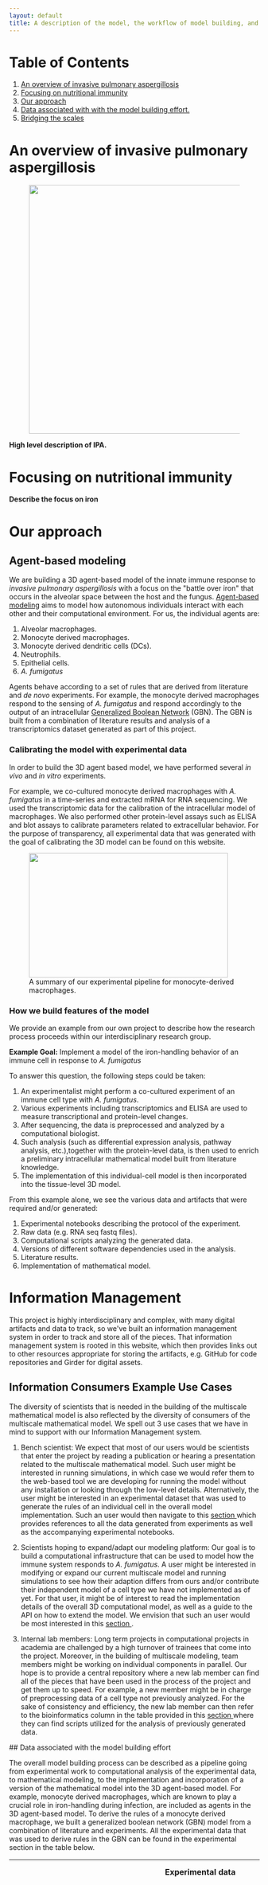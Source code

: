 ```yaml
---
layout: default
title: A description of the model, the workflow of model building, and associated data.
---
```


# Table of Contents  
1. [An overview of invasive pulmonary aspergillosis](#overview)
2. [Focusing on nutritional immunity](#nutritionalimmunity)  
3. [Our approach](#approach)
4. [Data associated with with the model building effort.](#datadiagram)
5. [Bridging the scales](#bridgingthescales)
<a name="overview">

# An overview of invasive pulmonary aspergillosis
<figure class="center">
    <img  src="https://data.nutritionallungimmunity.org/api/v1/file/5dfce32bc1b2cfe0661e5629/download?contentDisposition=inline" width="700" height="500"/>
</figure>


<b>High level description of IPA.</b>
<a name="lungimmunity">
# Focusing on nutritional immunity
<b>Describe the focus on iron</b>
<a name="approach">

# Our approach

## Agent-based modeling

We are building a 3D agent-based model of the innate immune response to _invasive pulmonary aspergillosis_ with a focus on the "battle over iron" that occurs in the alveolar space between the host and the fungus. [Agent-based modeling](https://en.wikipedia.org/wiki/Agent-based_model) aims to model how autonomous individuals interact with each other and their computational environment. For us, the individual agents are:

1. Alveolar macrophages.
1. Monocyte derived macrophages.
1. Monocyte derived dendritic cells (DCs).
1. Neutrophils.
1. Epithelial cells.
1. _A. fumigatus_

Agents behave according to a set of rules that are derived from literature and _de novo_ experiments. For example, the monocyte derived macrophages respond to the sensing of _A. fumigatus_ and respond accordingly to the output of an intracellular [Generalized Boolean Network](https://en.wikipedia.org/wiki/Boolean_network) (GBN). The GBN is built from a combination of literature results and analysis of a transcriptomics dataset generated as part of this project.


### Calibrating the model with experimental data

In order to build the 3D agent based model, we have performed several _in vivo_ and _in vitro_ experiments.

For example, we co-cultured monocyte derived macrophages with _A. fumigatus_ in a time-series and extracted mRNA for RNA sequencing. We used the transcriptomic data for the calibration of the intracellular model of macrophages. We also performed other protein-level assays such as ELISA and blot assays to calibrate parameters related to extracellular behavior. For the purpose of transparency, all experimental data that was generated with the goal of calibrating the 3D model can be found on this website.

<figure>
<img  src="https://data.nutritionallungimmunity.org/api/v1/file/5e0f99d4c1b2cfe0661e564d/download?contentDisposition=inline" width="400" height="250"/>
<figcaption>A summary of our experimental pipeline for monocyte-derived macrophages.</figcaption>
</figure>

### How we build features of the model

 We provide an example from our own project to describe how the research process proceeds within our interdisciplinary research group.

__Example Goal:__ Implement a model of the iron-handling behavior of an immune cell in response to _A. fumigatus_

  To answer this question, the following steps could be taken:
  1. An experimentalist might perform a co-cultured experiment of an immune cell type with _A. fumigatus_.
  2. Various experiments including transcriptomics and ELISA are used to measure transcriptional and protein-level changes.
  3. After sequencing, the data is preprocessed and analyzed by a computational biologist.
  4. Such analysis (such as differential expression analysis, pathway analysis, etc.),together with the protein-level data, is then used to enrich a preliminary intracellular mathematical model built from literature knowledge.
  5. The implementation of this individual-cell model is then incorporated into the tissue-level 3D model.

  From this example alone, we see the various data and artifacts that were required and/or generated:
  1. Experimental notebooks describing the protocol of the experiment.
  2. Raw data (e.g. RNA seq fastq files).
  3. Computational scripts analyzing the generated data.
  4. Versions of different software dependencies used in the analysis.
  5. Literature results.
  6. Implementation of mathematical model.

# Information Management

This project is highly interdisciplinary and complex, with many digital artifacts and data to track, so we've built an information management system in order to track and store all of the pieces. That information management system is rooted in this website, which then provides links out to other resources appropriate for storing the artifacts, e.g. GitHub for code repositories and Girder for digital assets.


## Information Consumers Example Use Cases

The diversity of scientists that is needed in the building of the multiscale mathematical model is also reflected by the diversity of consumers of the multiscale mathematical model. We spell out 3 use cases that we have in mind to support with our Information Management system.

1. Bench scientist: We expect that most of our users would be scientists that enter the project by reading a publication or hearing a presentation related to the multiscale mathematical model. Such user might be interested in running simulations, in which case we would refer them to the web-based tool we are developing for running the model without any installation or looking through the low-level details. Alternatively, the user might be interested in an experimental dataset that was used to generate the rules of an individual cell in the overall model implementation. Such an user would then navigate to this <a href="{{ site.baseurl }}{% link model/model.md %}"> section </a> which provides references to all the data generated from experiments as well as the accompanying experimental notebooks.

2. Scientists hoping to expand/adapt our modeling platform: Our goal is to build a computational infrastructure that can be used to model how the immune system responds to _A. fumigatus_. A user might be interested in modifying or expand our current multiscale model and running simulations to see how their adaption differs from ours and/or contribute their independent model of a cell type we have not implemented as of yet. For that user, it might be of interest to read the implementation details of the overall 3D computational model, as well as a guide to the API on how to extend the model. We envision that such an user would be most interested in this <a href="{{ site.baseurl }}{% link design/design.md %}"> section </a>.

3. Internal lab members: Long term projects in computational projects in academia are challenged by a high turnover of trainees that come into the project. Moreover, in the building of multiscale modeling, team members might be working on individual components in parallel. Our hope is to provide a central repository where a new lab member can find all of the pieces that have been used in the process of the project and get them up to speed. For example, a new member might be in charge of preprocessing data of a cell type not previously analyzed. For the sake of consistency and efficiency, the new lab member can then refer to the bioinformatics column in the table provided in this <a href="{{ site.baseurl }}{% link model/model.md %}"> section </a> where they can find scripts utilized for the analysis of previously generated data.



<a name="datadiagram">
## Data associated with the model building effort

The overall model building process can be described as a pipeline going from experimental work to computational analysis of the experimental data, to mathematical modeling, to the implementation and incorporation of a version of the mathematical model into the 3D agent-based model. For example, monocyte derived macrophages, which are known to play a crucial role in iron-handling during infection, are included as agents in the 3D agent-based model. To derive the rules of a monocyte derived macrophage, we built a generalized boolean network (GBN) model from a combination of literature and experiments. All the experimental data that was used to derive rules in the GBN can be found in the experimental section in the table below.

<table style="width:100%">
 <col align="left">
 <col align="left">
 <col align="right">
 <tr>
   <th>Experimental data  </th>
   <th>Bioinformatics</th>
   <th>Mathematical models</th>
 </tr>
 <tr>
   <td><p><b><center>Intracellular scale</center></b><a align="center" href="{{ site.baseurl }}{% link model/mdmacrophage/mdmacrophage_experimental.md %}">
       <img  src="https://data.nutritionallungimmunity.org/api/v1/file/5dfce407c1b2cfe0661e562f/download?contentDisposition=inline" width="50" height="30"/><u>Experimental notebooks and raw data associated with monocyte derived macrophages</u>
       </a> </p>


       <a href="{{ site.baseurl }}{% link model/mddc/mddc_experimental.md %}">
       <img  src="https://data.nutritionallungimmunity.org/api/v1/file/5dfbdee7c1b2cfe0661e5620/download?contentDisposition=inline" width="50" height="30"/><u>Experimental notebooks and raw data associated with monocyte DCs</u>
       </a>



        </td>
   <td><p><b><center>Intracellular scale </center></b><a align="center" href="{{ site.baseurl }}{% link model/mdmacrophage/mdmacrophage_bioinformatics.md %}">
       <img  src="https://data.nutritionallungimmunity.org/api/v1/file/5dfce407c1b2cfe0661e562f/download?contentDisposition=inline" width="50" height="30"/><u>Computational pipelines to analyze monocyte derived macrophage related data</u>
       </a> </p>

       <a href="{{ site.baseurl }}{% link model/mddc/mddc_bioinformatics.md %}">
       <img  src="https://data.nutritionallungimmunity.org/api/v1/file/5dfbdee7c1b2cfe0661e5620/download?contentDisposition=inline" width="50" height="30"/><u>Computational pipelines to analyze monocyte derived DC related data</u>
       </a>


       </td>

   <td><p><b><center>Intracellular scale</center></b><a align="center" href="{{ site.baseurl }}{% link model/mdmacrophage/mdmacrophage_mathematical.md %}">
       <img  src="https://data.nutritionallungimmunity.org/api/v1/file/5dfce407c1b2cfe0661e562f/download?contentDisposition=inline" width="50" height="30"/><u>Mathematical models associated with monocyte derived macrophages</u>
       </a> </p>
       <a href="{{ site.baseurl }}{% link model/mddc/mddc_mathematical.md %}">
       <img  src="https://data.nutritionallungimmunity.org/api/v1/file/5dfbdee7c1b2cfe0661e5620/download?contentDisposition=inline" width="50" height="30"/><u>Mathematical models associated with monocyte derived DCs </u>
       </a>
       <p>
       <a href="{{ site.baseurl }}{% link model/afumigatus/af_mathematical.md %}">
       <img  src="https://data.nutritionallungimmunity.org/api/v1/file/5dfce335c1b2cfe0661e562c/download?contentDisposition=inline" width="50" height="30"/><u>Mathematical models associated with <i> A. fumigatus </i> </u>
       </a>
       </p>
       <p>
       <a href="{{ site.baseurl }}{% link model/epithelium/epithelium_mathematical.md %}">
       <img  src="https://data.nutritionallungimmunity.org/api/v1/file/5dfbdfeac1b2cfe0661e5626/download?contentDisposition=inline" width="50" height="30"/><u>Mathematical models associated with alveolar epithelial cells </u>
       </a>
       </p>
       <p>
       <a href="{{ site.baseurl }}{% link model/neutrophil/neutrophil_mathematical.md %}">
       <img  src="https://data.nutritionallungimmunity.org/api/v1/file/5dfbd8edc1b2cfe0661e561d/download?contentDisposition=inline" width="50" height="30"/><u>Mathematical models associated with neutrophils </u>
       </a>
       </p>
       <p>
       <a href="{{ site.baseurl }}{% link model/alveolarmacrophage/alveolar_macrophage_mathematical.md %}">
       <img  src="https://data.nutritionallungimmunity.org/api/v1/file/5dfbdf5ec1b2cfe0661e5623/download?contentDisposition=inline" width="50" height="30"/><u>Mathematical models associated with alveolar macrophages </u>
       </a>
       </p>


       </td>

 </tr>
 <tr>
 <td>
 <p><b><center>Tissue scale</center></b></p>

 </td>
 <td><p><b><center>Tissue scale</center></b></p>

 </td>
 <td><p><b><center>Tissue scale</center></b></p>
 <a href="{{ site.baseurl }}{% link model/Geometry/Geometry.md %}">
  <img  src="https://data.nutritionallungimmunity.org/api/v1/file/5d7262b2ef2e2603553c5690/download?contentDisposition=inline" width="50" height="50"/>
  <u>Files related to the generation of the geometry.</u>
  </a>


 </td>


 </tr>
 <tr>
 <td>
 <p><b><center>Whole-body scale</center></b></p>

 </td>
 <td><p><b><center>Whole-body scale</center></b></p>
 </td>

 <td><p><b><center>Whole-body scale</center></b></p>
  <a href="{{ site.baseurl }}{% link model/liver/liver_mathematical.md %}">
   <img  src="https://data.nutritionallungimmunity.org/api/v1/file/5dfbccd9c1b2cfe0661e561a/download?contentDisposition=inline" width="50" height="50"/>
   <u>Files related to the mathematical model of the liver</u></a>
 </td>


 </tr>
</table>

<a name="bridgingthescales">
# Bridging the scales

####  Acknowledgements of figures.

Many of the individual figures were generated by the scientific illustration team at [The Jackson Laboratory](https://www.jax.org).
